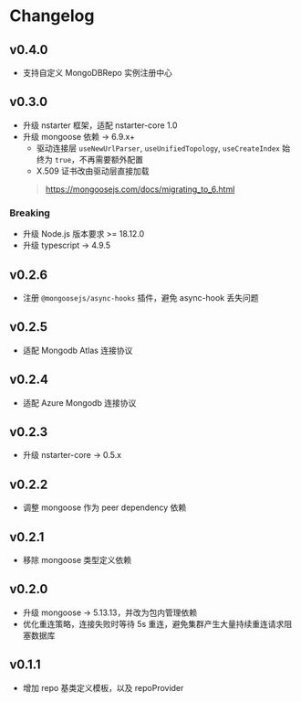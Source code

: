 # Changelog

## v0.4.0
* 支持自定义 MongoDBRepo 实例注册中心

## v0.3.0

* 升级 nstarter 框架，适配 nstarter-core 1.0
* 升级 mongoose 依赖 -> 6.9.x+
  * 驱动连接层 `useNewUrlParser`, `useUnifiedTopology`, `useCreateIndex` 始终为 `true`，不再需要额外配置
  * X.509 证书改由驱动层直接加载
  > https://mongoosejs.com/docs/migrating_to_6.html

### Breaking
* 升级 Node.js 版本要求 >= 18.12.0
* 升级 typescript -> 4.9.5

## v0.2.6

* 注册 `@mongoosejs/async-hooks` 插件，避免 async-hook 丢失问题

## v0.2.5

* 适配 Mongodb Atlas 连接协议

## v0.2.4

* 适配 Azure Mongodb 连接协议

## v0.2.3

* 升级 nstarter-core -> 0.5.x

## v0.2.2

* 调整 mongoose 作为 peer dependency 依赖

## v0.2.1

* 移除 mongoose 类型定义依赖

## v0.2.0

* 升级 mongoose -> 5.13.13，并改为包内管理依赖
* 优化重连策略，连接失败时等待 5s 重连，避免集群产生大量持续重连请求阻塞数据库

## v0.1.1

* 增加 repo 基类定义模板，以及 repoProvider
